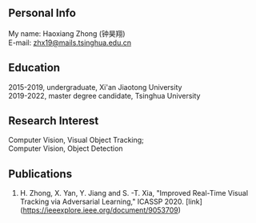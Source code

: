 ## Personal Info

My name: Haoxiang Zhong (钟昊翔)  
E-mail: zhx19@mails.tsinghua.edu.cn


## Education

2015-2019, undergraduate, Xi'an Jiaotong University  
2019-2022, master degree candidate, Tsinghua University


## Research Interest
Computer Vision, Visual Object Tracking;  
Computer Vision, Object Detection


## Publications
1. H. Zhong, X. Yan, Y. Jiang and S. -T. Xia, "Improved Real-Time Visual Tracking via Adversarial Learning," ICASSP 2020. [link] (https://ieeexplore.ieee.org/document/9053709)


